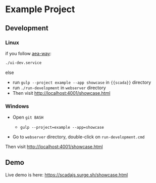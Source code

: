 # Example Project

## Development

### Linux

if you follow [aea-way](../../doc/aea-way.md): 

   ```bash
   ./ui-dev.service
   ```
else 

   * run `gulp --project example --app showcase` in `{{scada}}` directory 
   * run `./run-development` in  `webserver` directory  
   * Then visit [http://localhost:4001/showcase.html](http://localhost:4001/showcase.html)

### Windows

* Open `git BASH`
    * `gulp --project=example --app=showcase`

* Go to `webserver` directory, double-click on `run-development.cmd`

Then visit [http://localhost:4001/showcase.html](http://localhost:4001/showcase.html)

## Demo 

Live demo is here: https://scadajs.surge.sh/showcase.html

